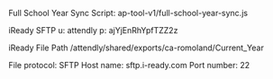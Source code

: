 Full School Year Sync Script: ap-tool-v1/full-school-year-sync.js

iReady SFTP
u: attendly
p: ajYjEnRhYpfTZZ2z

iReady File Path
/attendly/shared/exports/ca-romoland/Current_Year 

File protocol: SFTP 
Host name: sftp.i-ready.com 
Port number: 22 